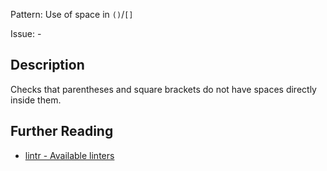 Pattern: Use of space in `()`/`[]`

Issue: -

## Description

Checks that parentheses and square brackets do not have spaces directly inside them.

## Further Reading

* [lintr - Available linters](https://lintr.r-lib.org/reference/index.html)